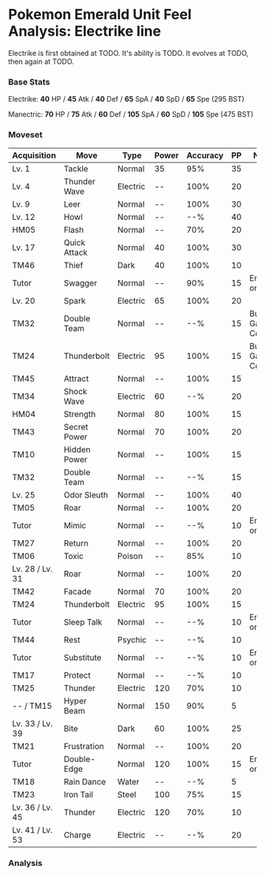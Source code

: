# Pokemon Emerald Unit Feel Analysis: Electrike line

Electrike is first obtained at TODO. It's ability is TODO. It evolves at TODO, then again at TODO.

### Base Stats

Electrike: **40** HP / **45** Atk / **40** Def / **65** SpA / **40** SpD / **65** Spe (295 BST)

Manectric: **70** HP / **75** Atk / **60** Def / **105** SpA / **60** SpD / **105** Spe (475 BST)

### Moveset

|Acquisition    |Move        |Type    |Power|Accuracy|PP |Notes                    |
|---            |---         |---     |---  |---     |---|---                      |
|Lv. 1          |Tackle      |Normal  |35   |95%     |35 |                         |
|Lv. 4          |Thunder Wave|Electric|--   |100%    |20 |                         |
|Lv. 9          |Leer        |Normal  |--   |100%    |30 |                         |
|Lv. 12         |Howl        |Normal  |--   |--%     |40 |                         |
|HM05           |Flash       |Normal  |--   |70%     |20 |                         |
|Lv. 17         |Quick Attack|Normal  |40   |100%    |30 |                         |
|TM46           |Thief       |Dark    |40   |100%    |10 |                         |
|Tutor          |Swagger     |Normal  |--   |90%     |15 |Emerald only             |
|Lv. 20         |Spark       |Electric|65   |100%    |20 |                         |
|TM32           |Double Team |Normal  |--   |--%     |15 |Buy at Game Corner       |
|TM24           |Thunderbolt |Electric|95   |100%    |15 |Buy at Game Corner       |
|TM45           |Attract     |Normal  |--   |100%    |15 |                         |
|TM34           |Shock Wave  |Electric|60   |--%     |20 |                         |
|HM04           |Strength    |Normal  |80   |100%    |15 |                         |
|TM43           |Secret Power|Normal  |70   |100%    |20 |                         |
|TM10           |Hidden Power|Normal  |--   |100%    |15 |                         |
|TM32           |Double Team |Normal  |--   |--%     |15 |                         |
|Lv. 25         |Odor Sleuth |Normal  |--   |100%    |40 |                         |
|TM05           |Roar        |Normal  |--   |100%    |20 |                         |
|Tutor          |Mimic       |Normal  |--   |--%     |10 |Emerald only             |
|TM27           |Return      |Normal  |--   |100%    |20 |                         |
|TM06           |Toxic       |Poison  |--   |85%     |10 |                         |
|Lv. 28 / Lv. 31|Roar        |Normal  |--   |100%    |20 |                         |
|TM42           |Facade      |Normal  |70   |100%    |20 |                         |
|TM24           |Thunderbolt |Electric|95   |100%    |15 |                         |
|Tutor          |Sleep Talk  |Normal  |--   |--%     |10 |Emerald only             |
|TM44           |Rest        |Psychic |--   |--%     |10 |                         |
|Tutor          |Substitute  |Normal  |--   |--%     |10 |Emerald only             |
|TM17           |Protect     |Normal  |--   |--%     |10 |                         |
|TM25           |Thunder     |Electric|120  |70%     |10 |                         |
|-- / TM15      |Hyper Beam  |Normal  |150  |90%     |5  |                         |
|Lv. 33 / Lv. 39|Bite        |Dark    |60   |100%    |25 |                         |
|TM21           |Frustration |Normal  |--   |100%    |20 |                         |
|Tutor          |Double-Edge |Normal  |120  |100%    |15 |Emerald only             |
|TM18           |Rain Dance  |Water   |--   |--%     |5  |                         |
|TM23           |Iron Tail   |Steel   |100  |75%     |15 |                         |
|Lv. 36 / Lv. 45|Thunder     |Electric|120  |70%     |10 |                         |
|Lv. 41 / Lv. 53|Charge      |Electric|--   |--%     |20 |                         |

### Analysis
